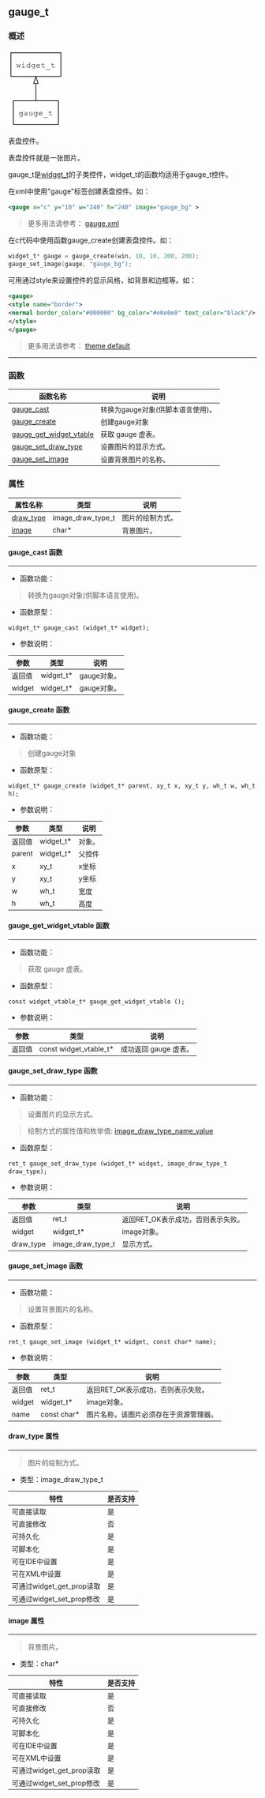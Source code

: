 ## gauge\_t
### 概述
![image](images/gauge_t_0.png)

表盘控件。

表盘控件就是一张图片。

gauge\_t是[widget\_t](widget_t.md)的子类控件，widget\_t的函数均适用于gauge\_t控件。

在xml中使用"gauge"标签创建表盘控件。如：

```xml
<gauge x="c" y="10" w="240" h="240" image="gauge_bg" >
```

> 更多用法请参考：
[gauge.xml](https://github.com/zlgopen/awtk/blob/master/design/default/ui/gauge.xml)

在c代码中使用函数gauge\_create创建表盘控件。如：

```c
widget_t* gauge = gauge_create(win, 10, 10, 200, 200);
gauge_set_image(gauge, "gauge_bg");
```

可用通过style来设置控件的显示风格，如背景和边框等。如：

```xml
<gauge>
<style name="border">
<normal border_color="#000000" bg_color="#e0e0e0" text_color="black"/>
</style>
</gauge>
```

> 更多用法请参考：
[theme
default](https://github.com/zlgopen/awtk/blob/master/design/default/styles/default.xml)
----------------------------------
### 函数
<p id="gauge_t_methods">

| 函数名称 | 说明 | 
| -------- | ------------ | 
| <a href="#gauge_t_gauge_cast">gauge\_cast</a> | 转换为gauge对象(供脚本语言使用)。 |
| <a href="#gauge_t_gauge_create">gauge\_create</a> | 创建gauge对象 |
| <a href="#gauge_t_gauge_get_widget_vtable">gauge\_get\_widget\_vtable</a> | 获取 gauge 虚表。 |
| <a href="#gauge_t_gauge_set_draw_type">gauge\_set\_draw\_type</a> | 设置图片的显示方式。 |
| <a href="#gauge_t_gauge_set_image">gauge\_set\_image</a> | 设置背景图片的名称。 |
### 属性
<p id="gauge_t_properties">

| 属性名称 | 类型 | 说明 | 
| -------- | ----- | ------------ | 
| <a href="#gauge_t_draw_type">draw\_type</a> | image\_draw\_type\_t | 图片的绘制方式。 |
| <a href="#gauge_t_image">image</a> | char* | 背景图片。 |
#### gauge\_cast 函数
-----------------------

* 函数功能：

> <p id="gauge_t_gauge_cast">转换为gauge对象(供脚本语言使用)。

* 函数原型：

```
widget_t* gauge_cast (widget_t* widget);
```

* 参数说明：

| 参数 | 类型 | 说明 |
| -------- | ----- | --------- |
| 返回值 | widget\_t* | gauge对象。 |
| widget | widget\_t* | gauge对象。 |
#### gauge\_create 函数
-----------------------

* 函数功能：

> <p id="gauge_t_gauge_create">创建gauge对象

* 函数原型：

```
widget_t* gauge_create (widget_t* parent, xy_t x, xy_t y, wh_t w, wh_t h);
```

* 参数说明：

| 参数 | 类型 | 说明 |
| -------- | ----- | --------- |
| 返回值 | widget\_t* | 对象。 |
| parent | widget\_t* | 父控件 |
| x | xy\_t | x坐标 |
| y | xy\_t | y坐标 |
| w | wh\_t | 宽度 |
| h | wh\_t | 高度 |
#### gauge\_get\_widget\_vtable 函数
-----------------------

* 函数功能：

> <p id="gauge_t_gauge_get_widget_vtable">获取 gauge 虚表。

* 函数原型：

```
const widget_vtable_t* gauge_get_widget_vtable ();
```

* 参数说明：

| 参数 | 类型 | 说明 |
| -------- | ----- | --------- |
| 返回值 | const widget\_vtable\_t* | 成功返回 gauge 虚表。 |
#### gauge\_set\_draw\_type 函数
-----------------------

* 函数功能：

> <p id="gauge_t_gauge_set_draw_type">设置图片的显示方式。

> 绘制方式的属性值和枚举值:
[image\_draw\_type\_name\_value](https://github.com/zlgopen/awtk/blob/master/src/base/enums.c#L98)

* 函数原型：

```
ret_t gauge_set_draw_type (widget_t* widget, image_draw_type_t draw_type);
```

* 参数说明：

| 参数 | 类型 | 说明 |
| -------- | ----- | --------- |
| 返回值 | ret\_t | 返回RET\_OK表示成功，否则表示失败。 |
| widget | widget\_t* | image对象。 |
| draw\_type | image\_draw\_type\_t | 显示方式。 |
#### gauge\_set\_image 函数
-----------------------

* 函数功能：

> <p id="gauge_t_gauge_set_image">设置背景图片的名称。

* 函数原型：

```
ret_t gauge_set_image (widget_t* widget, const char* name);
```

* 参数说明：

| 参数 | 类型 | 说明 |
| -------- | ----- | --------- |
| 返回值 | ret\_t | 返回RET\_OK表示成功，否则表示失败。 |
| widget | widget\_t* | image对象。 |
| name | const char* | 图片名称，该图片必须存在于资源管理器。 |
#### draw\_type 属性
-----------------------
> <p id="gauge_t_draw_type">图片的绘制方式。

* 类型：image\_draw\_type\_t

| 特性 | 是否支持 |
| -------- | ----- |
| 可直接读取 | 是 |
| 可直接修改 | 否 |
| 可持久化   | 是 |
| 可脚本化   | 是 |
| 可在IDE中设置 | 是 |
| 可在XML中设置 | 是 |
| 可通过widget\_get\_prop读取 | 是 |
| 可通过widget\_set\_prop修改 | 是 |
#### image 属性
-----------------------
> <p id="gauge_t_image">背景图片。

* 类型：char*

| 特性 | 是否支持 |
| -------- | ----- |
| 可直接读取 | 是 |
| 可直接修改 | 否 |
| 可持久化   | 是 |
| 可脚本化   | 是 |
| 可在IDE中设置 | 是 |
| 可在XML中设置 | 是 |
| 可通过widget\_get\_prop读取 | 是 |
| 可通过widget\_set\_prop修改 | 是 |
